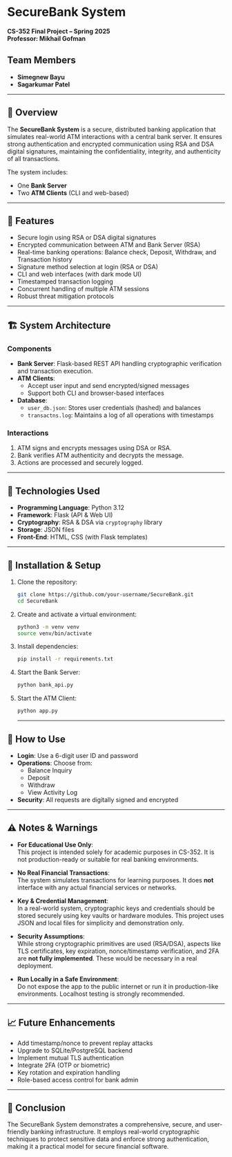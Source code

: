 # SecureBank System

**CS-352 Final Project – Spring 2025**  
**Professor: Mikhail Gofman**

## Team Members
- **Simegnew Bayu**
- **Sagarkumar Patel** 

---

## 📘 Overview

The **SecureBank System** is a secure, distributed banking application that simulates real-world ATM interactions with a central bank server. It ensures strong authentication and encrypted communication using RSA and DSA digital signatures, maintaining the confidentiality, integrity, and authenticity of all transactions.

The system includes:
- One **Bank Server**
- Two **ATM Clients** (CLI and web-based)

---

## 🔐 Features

- Secure login using RSA or DSA digital signatures
- Encrypted communication between ATM and Bank Server (RSA)
- Real-time banking operations: Balance check, Deposit, Withdraw, and Transaction history
- Signature method selection at login (RSA or DSA)
- CLI and web interfaces (with dark mode UI)
- Timestamped transaction logging
- Concurrent handling of multiple ATM sessions
- Robust threat mitigation protocols

---

## 🏗️ System Architecture

### Components

- **Bank Server**: Flask-based REST API handling cryptographic verification and transaction execution.
- **ATM Clients**: 
  - Accept user input and send encrypted/signed messages
  - Support both CLI and browser-based interfaces
- **Database**:
  - `user_db.json`: Stores user credentials (hashed) and balances
  - `transactns.log`: Maintains a log of all operations with timestamps

### Interactions

1. ATM signs and encrypts messages using DSA or RSA.
2. Bank verifies ATM authenticity and decrypts the message.
3. Actions are processed and securely logged.

---

## 🔧 Technologies Used

- **Programming Language**: Python 3.12
- **Framework**: Flask (API & Web UI)
- **Cryptography**: RSA & DSA via `cryptography` library
- **Storage**: JSON files
- **Front-End**: HTML, CSS (with Flask templates)

---

## 🚀 Installation & Setup

1. Clone the repository:

   ```bash
   git clone https://github.com/your-username/SecureBank.git
   cd SecureBank
   ```
   
2. Create and activate a virtual environment:
   
   ```bash
   python3 -m venv venv
   source venv/bin/activate
   ```
   
3. Install dependencies:

   ```bash
   pip install -r requirements.txt
   ```

4. Start the Bank Server:

   ```bash
   python bank_api.py
   ```

5. Start the ATM Client:
   ```bash
   python app.py
   ```

   ---

## 🧪 How to Use

- **Login**: Use a 6-digit user ID and password
- **Operations**: Choose from:
  - Balance Inquiry
  - Deposit
  - Withdraw
  - View Activity Log
- **Security**: All requests are digitally signed and encrypted

---

## ⚠️ Notes & Warnings

- **For Educational Use Only**:  
  This project is intended solely for academic purposes in CS-352. It is not production-ready or suitable for real banking environments.

- **No Real Financial Transactions**:  
  The system simulates transactions for learning purposes. It does **not** interface with any actual financial services or networks.

- **Key & Credential Management**:  
  In a real-world system, cryptographic keys and credentials should be stored securely using key vaults or hardware modules. This project uses JSON and local files for simplicity and demonstration only.

- **Security Assumptions**:  
  While strong cryptographic primitives are used (RSA/DSA), aspects like TLS certificates, key expiration, nonce/timestamp verification, and 2FA are **not fully implemented**. These would be necessary in a real deployment.

- **Run Locally in a Safe Environment**:  
  Do not expose the app to the public internet or run it in production-like environments. Localhost testing is strongly recommended.

---

## 📈 Future Enhancements

- Add timestamp/nonce to prevent replay attacks
- Upgrade to SQLite/PostgreSQL backend
- Implement mutual TLS authentication
- Integrate 2FA (OTP or biometric)
- Key rotation and expiration handling
- Role-based access control for bank admin

---

## 🏁 Conclusion

The SecureBank System demonstrates a comprehensive, secure, and user-friendly banking infrastructure. It employs real-world cryptographic techniques to protect sensitive data and enforce strong authentication, making it a practical model for secure financial software.
   
